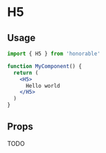 # H5

## Usage

```jsx
import { H5 } from 'honorable'

function MyComponent() {
  return (
    <H5>
      Hello world
    </H5>
  )
}
```

## Props

TODO

